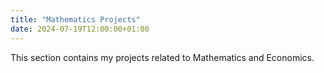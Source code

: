 ```yaml
---
title: "Mathematics Projects"
date: 2024-07-19T12:00:00+01:00
---
```


This section contains my projects related to Mathematics and Economics.
